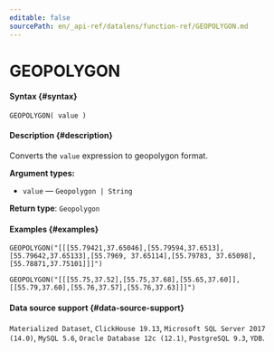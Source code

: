 ```yaml
---
editable: false
sourcePath: en/_api-ref/datalens/function-ref/GEOPOLYGON.md
---
```


# GEOPOLYGON



#### Syntax {#syntax}


```
GEOPOLYGON( value )
```

#### Description {#description}
Converts the `value` expression to geopolygon format.

**Argument types:**
- `value` — `Geopolygon | String`


**Return type**: `Geopolygon`

#### Examples {#examples}

```
GEOPOLYGON("[[[55.79421,37.65046],[55.79594,37.6513],[55.79642,37.65133],[55.7969, 37.65114],[55.79783, 37.65098],[55.78871,37.75101]]]")
```

```
GEOPOLYGON("[[[55.75,37.52],[55.75,37.68],[55.65,37.60]],[[55.79,37.60],[55.76,37.57],[55.76,37.63]]]")
```


#### Data source support {#data-source-support}

`Materialized Dataset`, `ClickHouse 19.13`, `Microsoft SQL Server 2017 (14.0)`, `MySQL 5.6`, `Oracle Database 12c (12.1)`, `PostgreSQL 9.3`, `YDB`.
